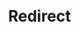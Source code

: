 ﻿---
layout: src/layouts/Redirect.astro
title: Redirect
redirect: https://octopus.com/docs/projects/variables/variable-filters
pubDate:  2023-01-01
navSearch: false
navSitemap: false
navMenu: false
---
